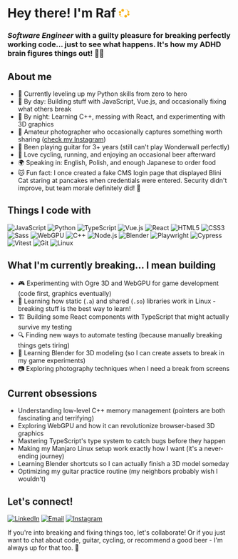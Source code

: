 # Hey there! I'm Raf <img src="./assets/spharce_256_icon.png" alt="Spharce" width="24" />


<h3><em>Software Engineer</em> with a guilty pleasure for breaking perfectly working code... just to see what happens. It's how my ADHD brain figures things out! 🧠💥</h2>

## About me

- 🐍 Currently leveling up my Python skills from zero to hero
- 🔭 By day: Building stuff with JavaScript, Vue.js, and occasionally fixing what others break
- 🌱 By night: Learning C++, messing with React, and experimenting with 3D graphics
- 📸 Amateur photographer who occasionally captures something worth sharing ([check my Instagram](https://www.instagram.com/fearless_diamond/))
- 🎸 Been playing guitar for 3+ years (still can't play Wonderwall perfectly)
- 🚴 Love cycling, running, and enjoying an occasional beer afterward
- 🌍 Speaking in: English, Polish, and enough Japanese to order food
- 🐱 Fun fact: I once created a fake CMS login page that displayed Blini Cat staring at pancakes when credentials were entered. Security didn't improve, but team morale definitely did! 🥞

## Things I code with

![JavaScript](https://img.shields.io/badge/-JavaScript-F7DF1E?style=flat-square&logo=javascript&logoColor=black)
![Python](https://img.shields.io/badge/-Python-2D2D2D?style=flat-square&logo=python&logoColor=FFE873)
![TypeScript](https://img.shields.io/badge/-TypeScript-3178C6?style=flat-square&logo=typescript&logoColor=white)
![Vue.js](https://img.shields.io/badge/-Vue.js-4FC08D?style=flat-square&logo=vue.js&logoColor=white)
![React](https://img.shields.io/badge/-React-45b8d8?style=flat-square&logo=react&logoColor=white)
![HTML5](https://img.shields.io/badge/-HTML5-E34F26?style=flat-square&logo=html5&logoColor=white)
![CSS3](https://img.shields.io/badge/-CSS3-1572B6?style=flat-square&logo=css3&logoColor=white)
![Sass](https://img.shields.io/badge/-Sass-CC6699?style=flat-square&logo=sass&logoColor=white)
![WebGPU](https://img.shields.io/badge/-WebGPU-990000?style=flat-square&logo=webgl&logoColor=white)
![C++](https://img.shields.io/badge/-C++-00599C?style=flat-square&logo=c%2B%2B&logoColor=white)
![Node.js](https://img.shields.io/badge/-Node.js-339933?style=flat-square&logo=node.js&logoColor=white)
![Blender](https://img.shields.io/badge/-Blender-F5792A?style=flat-square&logo=blender&logoColor=white)
![Playwright](https://img.shields.io/badge/-Playwright-2EAD33?style=flat-square&logo=playwright&logoColor=white)
![Cypress](https://img.shields.io/badge/-Playwright-2EAD33?style=flat-square&logo=cypress&logoColor=white)
![Vitest](https://img.shields.io/badge/-Vitest-729B1B?style=flat-square&logo=vitest&logoColor=white)
![Git](https://img.shields.io/badge/-Git-F05032?style=flat-square&logo=git&logoColor=white)
![Linux](https://img.shields.io/badge/-Linux-FCC624?style=flat-square&logo=linux&logoColor=black)

## What I'm currently breaking... I mean building

- 🎮 Experimenting with Ogre 3D and WebGPU for game development (code first, graphics eventually)
- 🧩 Learning how static (`.a`) and shared (`.so`) libraries work in Linux - breaking stuff is the best way to learn!
- 🏗️ Building some React components with TypeScript that might actually survive my testing
- 🔍 Finding new ways to automate testing (because manually breaking things gets tiring)
- 🎨 Learning Blender for 3D modeling (so I can create assets to break in my game experiments)
- 📷 Exploring photography techniques when I need a break from screens

## Current obsessions

- Understanding low-level C++ memory management (pointers are both fascinating and terrifying)
- Exploring WebGPU and how it can revolutionize browser-based 3D graphics
- Mastering TypeScript's type system to catch bugs before they happen
- Making my Manjaro Linux setup work exactly how I want (it's a never-ending journey)
- Learning Blender shortcuts so I can actually finish a 3D model someday
- Optimizing my guitar practice routine (my neighbors probably wish I wouldn't)

## Let's connect!

[![LinkedIn](https://img.shields.io/badge/-LinkedIn-blue?style=flat-square&logo=Linkedin&logoColor=white&link=https://www.linkedin.com/in/rafsasinski)](https://www.linkedin.com/in/rafsasinski/)
[![Email](https://img.shields.io/badge/-Email-red?style=flat-square&logo=gmail&logoColor=white)](mailto:git@rafsasinski.com)
[![Instagram](https://img.shields.io/badge/-Instagram-purple?style=flat-square&logo=instagram&logoColor=white&link=https://www.instagram.com/fearless_diamond/)](https://www.instagram.com/fearless_diamond/)

If you're into breaking and fixing things too, let's collaborate! Or if you just want to chat about code, guitar, cycling, or recommend a good beer - I'm always up for that too. 🍻
